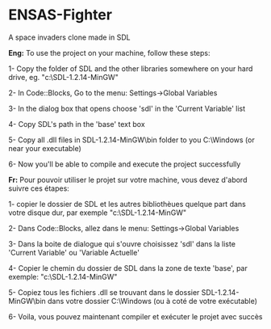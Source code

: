 ENSAS-Fighter
=============

A space invaders clone made in SDL


**Eng:** To use the project on your machine, follow these steps:

1- Copy the folder of SDL and the other libraries somewhere on your hard drive, eg. "c:\SDL-1.2.14-MinGW"

2- In Code::Blocks, Go to the menu: Settings->Global Variables

3- In the dialog box that opens choose 'sdl' in the 'Current Variable' list

4- Copy SDL's path in the 'base' text box

5- Copy all .dll files in SDL-1.2.14-MinGW\bin folder to you C:\Windows (or near your executable)

6- Now you'll be able to compile and execute the project successfully


**Fr:** Pour pouvoir utiliser le projet sur votre machine, vous devez d'abord suivre ces étapes:

1- copier le dossier de SDL et les autres bibliothèues quelque part dans votre disque dur, par exemple "c:\SDL-1.2.14-MinGW"

2- Dans Code::Blocks, allez dans le menu: Settings->Global Variables

3- Dans la boite de dialogue qui s'ouvre choisissez 'sdl' dans la liste 'Current Variable' ou 'Variable Actuelle'

4- Copier le chemin du dossier de SDL dans la zone de texte 'base', par exemple: "c:\SDL-1.2.14-MinGW"

5- Copiez tous les fichiers .dll se trouvant dans le dossier SDL-1.2.14-MinGW\bin dans votre dossier C:\Windows (ou à coté de votre exécutable)

6- Voila, vous pouvez maintenant compiler et exécuter le projet avec succès
